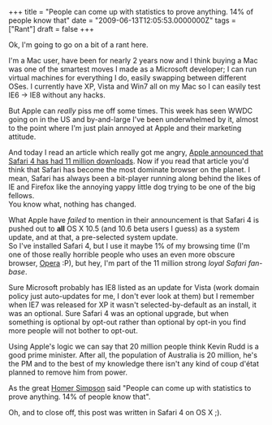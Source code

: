 ﻿+++
title = "People can come up with statistics to prove anything. 14% of people know that"
date = "2009-06-13T12:05:53.0000000Z"
tags = ["Rant"]
draft = false
+++

<p>Ok, I'm going to go on a bit of a rant here.</p>
<p>I'm a Mac user, have been for nearly 2 years now and I think buying a Mac was one of the smartest moves I made as a Microsoft developer; I can run virtual machines for everything I do, easily swapping between different OSes. I currently have XP, Vista and Win7 all on my Mac so I can easily test IE6 -&gt; IE8 without any hacks.</p>
<p>But Apple can <em>really</em>&nbsp;piss me off some times. This week has seen WWDC going on in the US and by-and-large I've been underwhelmed by it, almost to the point where I'm just plain annoyed at Apple and their marketing attitude.</p>
<p>And today I read an article which really got me angry, <a href="http://www.apple.com/pr/library/2009/06/12safari.html" target="_blank">Apple announced that Safari 4 has had 11 million downloads</a>. Now if you read that article you'd think that Safari has become the most dominate browser on the planet. I mean, Safari has always been a bit-player running along behind the likes of IE and Firefox like the annoying yappy little dog trying to be one of the big fellows.<br />You know what, nothing has changed.</p>
<p>What Apple have <em>failed</em>&nbsp;to mention in their announcement is that Safari 4 is pushed out to <strong>all</strong>&nbsp;OS X 10.5 (and 10.6 beta users I guess) as a system update, and at that, a pre-selected system update.<br />So I've installed Safari 4, but I use it maybe 1% of my browsing time (I'm one of those really horrible people who uses an even more obscure browser, <a href="http://www.opera.com" target="_blank">Opera</a> :P), but hey, I'm part of the 11 million strong <em>loyal Safari fan-base</em>.&nbsp;</p>
<p>Sure Microsoft probably has IE8 listed as an update for Vista (work domain policy just auto-updates for me, I don't ever look at them) but I remember when IE7 was released for XP it wasn't selected-by-default as an install, it was an optional. Sure Safari 4 was an optional upgrade, but when something is optional by opt-out rather than optional by opt-in you find more people will not bother to opt-out.</p>
<p>Using Apple's logic we can say that 20 million people think Kevin Rudd is a good prime minister. After all, the population of Australia is 20 million, he's the PM and to the best of my knowledge there isn't any kind of&nbsp;coup d'&eacute;tat planned to remove him from power.</p>
<p>As the great <a href="http://en.wikipedia.org/wiki/Homer_Simpson" target="_blank">Homer Simpson</a> said&nbsp;"People can come up with statistics to prove anything. 14% of people know that".</p>
<p>Oh, and to close off, this post was written in Safari 4 on OS X ;).</p>